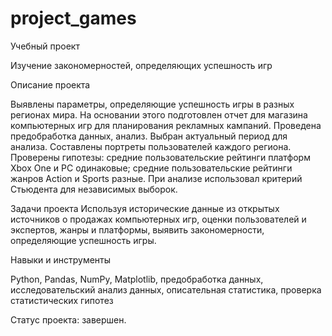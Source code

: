 # project_games
Учебный проект

Изучение закономерностей, определяющих успешность игр

Описание проекта

Выявлены параметры, определяющие успешность игры в разных регионах мира. На основании этого подготовлен отчет для магазина компьютерных игр для планирования
рекламных кампаний. Проведена предобработка данных, анализ. Выбран актуальный период для анализа. Составлены портреты пользователей каждого региона. Проверены
гипотезы: средние пользовательские рейтинги платформ Xbox One и PC одинаковые; средние пользовательские рейтинги жанров Action и Sports разные. При анализе использовал критерий Стьюдента для независимых выборок.

Задачи проекта
Используя исторические данные из открытых источников о продажах компьютерных игр, оценки пользователей и экспертов, жанры и платформы, выявить закономерности, определяющие успешность игры.

Навыки и инструменты

Python, Pandas, NumPy, Matplotlib,
предобработка данных,
исследовательский анализ данных,
описательная статистика,
проверка статистических гипотез

Статус проекта: завершен.
